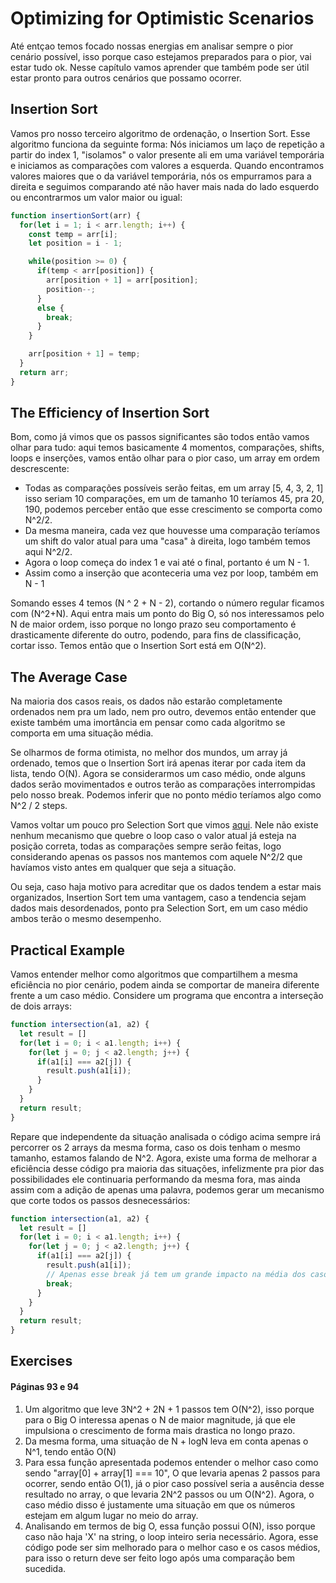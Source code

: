 # Optimizing for Optimistic Scenarios

Até entçao temos focado nossas energias em analisar sempre o pior cenário possível, isso porque caso estejamos preparados para o pior, vai estar tudo ok. Nesse capítulo vamos aprender que também pode ser útil estar pronto para outros cenários que possamo ocorrer.

## Insertion Sort

Vamos pro nosso terceiro algoritmo de ordenação, o Insertion Sort. Esse algoritmo funciona da seguinte forma: Nós iniciamos um laço de repetição a partir do index 1, "isolamos" o valor presente ali em uma variável temporária e iniciamos as comparações com valores a esquerda. Quando encontramos valores maiores que o da variável temporária, nós os empurramos para a direita e seguimos comparando até não haver mais nada do lado esquerdo ou encontrarmos um valor maior ou igual:
```js
function insertionSort(arr) {
  for(let i = 1; i < arr.length; i++) {
    const temp = arr[i];
    let position = i - 1;

    while(position >= 0) {
      if(temp < arr[position]) {
        arr[position + 1] = arr[position];
        position--;
      }
      else {
        break;
      }
    }

    arr[position + 1] = temp;
  }
  return arr;
}
```

## The Efficiency of Insertion Sort

Bom, como já vimos que os passos significantes são todos então vamos olhar para tudo: aqui temos basicamente 4 momentos, comparações, shifts, loops e inserções, vamos então olhar para o pior caso, um array em ordem descrescente:
- Todas as comparações possíveis serão feitas, em um array [5, 4, 3, 2, 1] isso seriam 10 comparações, em um de tamanho 10 teríamos 45, pra 20, 190, podemos perceber então que esse crescimento se comporta como N^2/2.
- Da mesma maneira, cada vez que houvesse uma comparação teríamos um shift do valor atual para uma "casa" à direita, logo também temos aqui N^2/2.
- Agora o loop começa do index 1 e vai até o final, portanto é um N - 1.
- Assim como a inserção que aconteceria uma vez por loop, também em N - 1

Somando esses 4 temos (N ^ 2 + N - 2), cortando o número regular ficamos com (N^2+N). Aqui entra mais um ponto do Big O, só nos interessamos pelo N de maior ordem, isso porque no longo prazo seu comportamento é drasticamente diferente do outro, podendo, para fins de classificação, cortar isso. Temos então que o Insertion Sort está em O(N^2).

## The Average Case

Na maioria dos casos reais, os dados não estarão completamente ordenados nem pra um lado, nem pro outro, devemos então entender que existe também uma imortância em pensar como cada algoritmo se comporta em uma situação média.

Se olharmos de forma otimista, no melhor dos mundos, um array já ordenado, temos que o Insertion Sort irá apenas iterar por cada item da lista, tendo O(N). Agora se considerarmos um caso médio, onde alguns dados serão movimentados e outros terão as comparações interrompidas pelo nosso break. Podemos inferir que no ponto médio teríamos algo como N^2 / 2 steps.

Vamos voltar um pouco pro Selection Sort que vimos [aqui](./optimizingCode.md). Nele não existe nenhum mecanismo que quebre o loop caso o valor atual já esteja na posição correta, todas as comparações sempre serão feitas, logo considerando apenas os passos nos mantemos com aquele N^2/2 que havíamos visto antes em qualquer que seja a situação.

Ou seja, caso haja motivo para acreditar que os dados tendem a estar mais organizados, Insertion Sort tem uma vantagem, caso a tendencia sejam dados mais desordenados, ponto pra Selection Sort, em um caso médio ambos terão o mesmo desempenho.

## Practical Example

Vamos entender melhor como algoritmos que compartilhem a mesma eficiência no pior cenário, podem ainda se comportar de maneira diferente frente a um caso médio. Considere um programa que encontra a interseção de dois arrays:
```js
function intersection(a1, a2) {
  let result = []
  for(let i = 0; i < a1.length; i++) {
    for(let j = 0; j < a2.length; j++) {
      if(a1[i] === a2[j]) {
        result.push(a1[i]);
      }
    }
  }
  return result;
}
```

Repare que independente da situação analisada o código acima sempre irá percorrer os 2 arrays da mesma forma, caso os dois tenham o mesmo tamanho, estamos falando de N^2. Agora, existe uma forma de melhorar a eficiência desse código pra maioria das situações, infelizmente pra pior das possibilidades ele continuaria performando da mesma fora, mas ainda assim com a adição de apenas uma palavra, podemos gerar um mecanismo que corte todos os passos desnecessários:
```js
function intersection(a1, a2) {
  let result = []
  for(let i = 0; i < a1.length; i++) {
    for(let j = 0; j < a2.length; j++) {
      if(a1[i] === a2[j]) {
        result.push(a1[i]);
        // Apenas esse break já tem um grande impacto na média dos casos
        break;
      }
    }
  }
  return result;
}
```

## Exercises

#### Páginas 93 e 94

1. Um algoritmo que leve 3N^2 + 2N + 1 passos tem O(N^2), isso porque para o Big O interessa apenas o N de maior magnitude, já que ele impulsiona o crescimento de forma mais drastica no longo prazo.
2. Da mesma forma, uma situação de N + logN leva em conta apenas o N^1, tendo então O(N)
3. Para essa função apresentada podemos entender o melhor caso como sendo "array[0] + array[1] === 10", O que levaria apenas 2 passos para ocorrer, sendo então O(1), já o pior caso possível seria a ausência desse resultado no array, o que levaria 2N^2 passos ou um O(N^2). Agora, o caso médio disso é justamente uma situação em que os números estejam em algum lugar no meio do array.
4. Analisando em termos de big O, essa função possui O(N), isso porque caso não haja 'X' na string, o loop inteiro seria necessário. Agora, esse código pode ser sim melhorado para o melhor caso e os casos médios, para isso o return deve ser feito logo após uma comparação bem sucedida.
